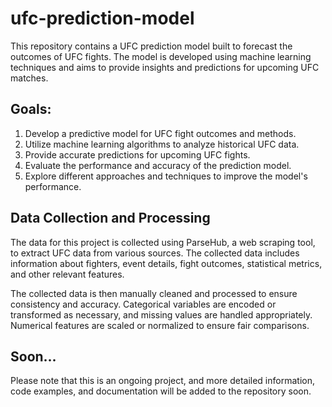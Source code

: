 # ufc-prediction-model

This repository contains a UFC prediction model built to forecast the outcomes of UFC fights. The model is developed using machine learning techniques and aims to provide insights and predictions for upcoming UFC matches.

## Goals: 

1. Develop a predictive model for UFC fight outcomes and methods.
2. Utilize machine learning algorithms to analyze historical UFC data.
3. Provide accurate predictions for upcoming UFC fights.
4. Evaluate the performance and accuracy of the prediction model.
5. Explore different approaches and techniques to improve the model's performance.

## Data Collection and Processing 

The data for this project is collected using ParseHub, a web scraping tool, to extract UFC data from various sources. The collected data includes information about fighters, event details, fight outcomes, statistical metrics, and other relevant features.

The collected data is then manually cleaned and processed to ensure consistency and accuracy. Categorical variables are encoded or transformed as necessary, and missing values are handled appropriately. Numerical features are scaled or normalized to ensure fair comparisons.

## Soon...

Please note that this is an ongoing project, and more detailed information, code examples, and documentation will be added to the repository soon.
